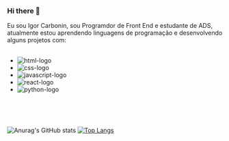### Hi there 👋

Eu sou Igor Carbonin, sou Programdor de Front End e estudante de ADS, atualmente estou aprendendo linguagens de programação e desenvolvendo alguns projetos com:
<br>
<br>
  - <img src="https://img.shields.io/badge/HTML5-E34F26?style=for-the-badge&logo=html5&logoColor=white" alt="html-logo" />
  - <img src="https://img.shields.io/badge/CSS3-1572B6?style=for-the-badge&logo=css3&logoColor=white" alt="css-logo" />
  - <img src="https://img.shields.io/badge/JavaScript-F7DF1E?style=for-the-badge&logo=javascript&logoColor=black" alt="javascript-logo" />
  - <img src="https://img.shields.io/badge/React-20232A?style=for-the-badge&logo=react&logoColor=61DAFB" alt="react-logo" />
  - <img src="https://img.shields.io/badge/Python-3776AB?style=for-the-badge&logo=python&logoColor=white" alt="python-logo" />


<br>
<br>
<br>

![Anurag's GitHub stats](https://github-readme-stats.vercel.app/api?username=igorcarbonin&theme=midnight-purple_icons=true)
[![Top Langs](https://github-readme-stats.vercel.app/api/top-langs/?username=igorcarbonin)](https://github.com/anuraghazra/github-readme-stats)

